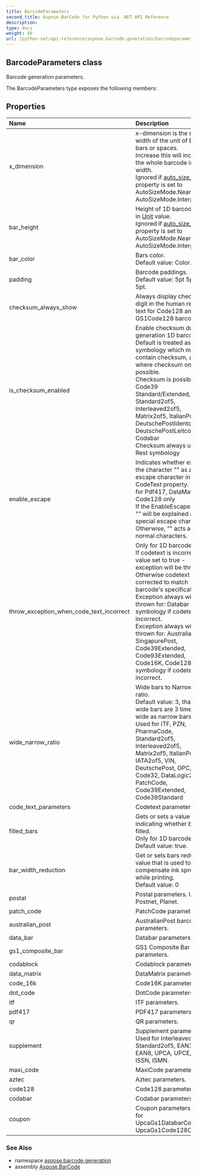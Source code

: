 ```yaml
---
title: BarcodeParameters
second_title: Aspose.BarCode for Python via .NET API Reference
description: 
type: docs
weight: 40
url: /python-net/api-reference/aspose.barcode.generation/barcodeparameters/
---
```


## BarcodeParameters class

Barcode generation parameters.

The BarcodeParameters type exposes the following members:
## Properties
| Name | Description |
| :- | :- |
|x_dimension|x-dimension is the smallest width of the unit of BarCode bars or spaces.<br/>            Increase this will increase the whole barcode image width.<br/>            Ignored if [auto_size_mode](/barcode/python-net/api-reference/aspose.barcode.generation/basegenerationparameters/) property is set to AutoSizeMode.Nearest or AutoSizeMode.Interpolation.|
|bar_height|Height of 1D barcodes' bars in [Unit](/barcode/python-net/api-reference/aspose.barcode.generation/unit/) value.<br/>            Ignored if [auto_size_mode](/barcode/python-net/api-reference/aspose.barcode.generation/basegenerationparameters/) property is set to AutoSizeMode.Nearest or AutoSizeMode.Interpolation.|
|bar_color|Bars color.<br/>            Default value: Color.Black.|
|padding|Barcode paddings.<br/>            Default value: 5pt 5pt 5pt 5pt.|
|checksum_always_show|Always display checksum digit in the human readable text for Code128 and GS1Code128 barcodes.|
|is_checksum_enabled|Enable checksum during generation 1D barcodes.<br/>        Default is treated as Yes for symbology which must contain checksum, as No where checksum only possible.<br/>        Checksum is possible: Code39 Standard/Extended, Standard2of5, Interleaved2of5, Matrix2of5, ItalianPost25, DeutschePostIdentcode, DeutschePostLeitcode, VIN, Codabar<br/>        Checksum always used: Rest symbology|
|enable_escape|Indicates whether explains the character "\" as an escape character in CodeText property. Used for Pdf417, DataMatrix, Code128 only<br/>            If the EnableEscape is true, "\" will be explained as a special escape character. Otherwise, "\" acts as normal characters.|
|throw_exception_when_code_text_incorrect|Only for 1D barcodes.<br/>            If codetext is incorrect and value set to true - exception will be thrown. Otherwise codetext will be corrected to match barcode's specification.<br/>            Exception always will be thrown for: Databar symbology if codetext is incorrect.<br/>            Exception always will not be thrown for: AustraliaPost, SingapurePost, Code39Extended, Code93Extended, Code16K, Code128 symbology if codetext is incorrect.|
|wide_narrow_ratio|Wide bars to Narrow bars ratio.<br/>            Default value: 3, that is, wide bars are 3 times as wide as narrow bars.<br/>            Used for ITF, PZN, PharmaCode, Standard2of5, Interleaved2of5, Matrix2of5, ItalianPost25, IATA2of5, VIN, DeutschePost, OPC, Code32, DataLogic2of5, PatchCode, Code39Extended, Code39Standard|
|code_text_parameters|Codetext parameters.|
|filled_bars|Gets or sets a value indicating whether bars filled.<br/>            Only for 1D barcodes.<br/>            Default value: true.|
|bar_width_reduction|Get or sets bars reduction value that is used to compensate ink spread while printing.<br/>            Default value: 0|
|postal|Postal parameters. Used for Postnet, Planet.|
|patch_code|PatchCode parameters.|
|australian_post|AustralianPost barcode parameters.|
|data_bar|Databar parameters.|
|gs1_composite_bar|GS1 Composite Bar parameters.|
|codablock|Codablock parameters.|
|data_matrix|DataMatrix parameters.|
|code_16k|Code16K parameters.|
|dot_code|DotCode parameters.|
|itf|ITF parameters.|
|pdf417|PDF417 parameters.|
|qr|QR parameters.|
|supplement|Supplement parameters. Used for Interleaved2of5, Standard2of5, EAN13, EAN8, UPCA, UPCE, ISBN, ISSN, ISMN.|
|maxi_code|MaxiCode parameters.|
|aztec|Aztec parameters.|
|code128|Code128 parameters.|
|codabar|Codabar parameters.|
|coupon|Coupon parameters. Used for UpcaGs1DatabarCoupon, UpcaGs1Code128Coupon.|

### See Also

* namespace [aspose.barcode.generation](/barcode/python-net/api-reference/aspose.barcode.generation/)
* assembly [Aspose.BarCode](/barcode/python-net/api-reference/)

